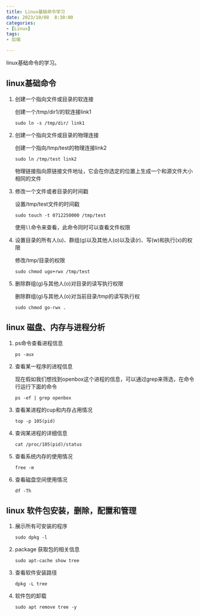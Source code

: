 ```yaml
---
title: Linux基础命令学习
date: 2023/10/08  8:30:00
categories:
- [Linux]
tags:
- 后端

---
```


linux基础命令的学习。

<!-- more -->

## linux基础命令

1. 创建一个指向文件或目录的软连接

   创建一个/tmp/dir1/的软连接link1

   ```shell
   sudo ln -s /tmp/dir/ link1
   ```

2. 创建一个指向文件或目录的物理连接

   创建一个指向/tmp/test的物理连接link2

   ```shell
   sudo ln /tmp/test link2
   ```

   物理链接指向原链接文件地址，它会在你选定的位置上生成一个和源文件大小相同的文件

3. 修改一个文件或者目录的时间戳

   设置/tmp/test文件的时间戳

   ```shell
   sudo touch -t 0712250000 /tmp/test
   ```

   使用`ll`命令来查看，此命令同时可以查看文件权限

4. 设置目录的所有人(u)、群组(g)以及其他人(o)以及读(r)、写(w)和执行(x)的权限

   修改/tmp/目录的权限

   ```shell
   sudo chmod ugo+rwx /tmp/test
   ```

5. 删除群组(g)与其他人(o)对目录的读写执行权限

   删除群组(g)与其他人(o)对当前目录/tmp的读写执行权

   ```shell
   sudo chmod go-rwx .
   ```

## linux 磁盘、内存与进程分析

1. ps命令查看进程信息

   ```shell
   ps -aux
   ```

2. 查看某一程序的进程信息

   现在假如我们想找到openbox这个进程的信息，可以通过grep来筛选，在命令行运行下面的命令

   ```shell
   ps -ef | grep openbox
   ```

3. 查看某进程的cup和内存占用情况

   ```shell
   top -p 105(pid)
   ```

4. 查询某进程的详细信息

   ```shell
   cat /proc/105(pid)/status
   ```

5. 查看系统内存的使用情况

   ```shell
   free -m
   ```

6. 查看磁盘空间使用情况

   ```shell
   df -Th
   ```

## linux 软件包安装，删除，配置和管理

1. 展示所有可安装的程序

   ```shell
   sudo dpkg -l
   ```

2. package 获取包的相关信息

   ```shell
   sudo apt-cache show tree
   ```

3. 查看软件安装路径

   ```shell\
   dpkg -L tree
   ```

4. 软件包的卸载

   ```shell
   sudo apt remove tree -y
   ```

   



